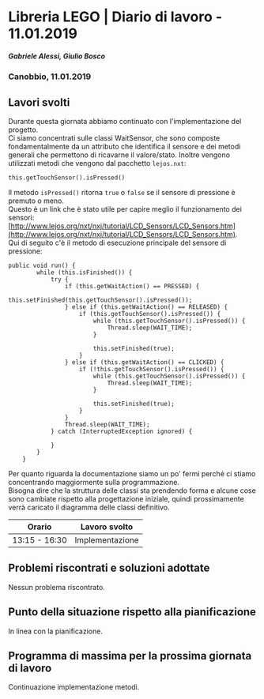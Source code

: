 # Libreria LEGO | Diario di lavoro - 11.01.2019
##### Gabriele Alessi, Giulio Bosco
### Canobbio, 11.01.2019

## Lavori svolti

Durante questa giornata abbiamo continuato con l'implementazione del progetto.  
Ci siamo concentrati sulle classi WaitSensor, che sono composte fondamentalmente da un attributo che identifica il sensore e dei metodi generali che permettono di ricavarne il valore/stato. Inoltre vengono utilizzati metodi che vengono dal pacchetto `lejos.nxt`:
```
this.getTouchSensor().isPressed()
```
Il metodo `isPressed()` ritorna `true` o `false` se il sensore di pressione è premuto o meno.  
Questo è un link che è stato utile per capire meglio il funzionamento dei sensori: [http://www.lejos.org/nxt/nxj/tutorial/LCD_Sensors/LCD_Sensors.htm](http://www.lejos.org/nxt/nxj/tutorial/LCD_Sensors/LCD_Sensors.htm).  
Qui di seguito c'è il metodo di esecuzione principale del sensore di pressione:
```
public void run() {
        while (this.isFinished()) {
            try {
                if (this.getWaitAction() == PRESSED) {
                    this.setFinished(this.getTouchSensor().isPressed());
                } else if (this.getWaitAction() == RELEASED) {
                    if (this.getTouchSensor().isPressed()) {
                        while (this.getTouchSensor().isPressed()) {
                            Thread.sleep(WAIT_TIME);
                        }

                        this.setFinished(true);
                    }
                } else if (this.getWaitAction() == CLICKED) {
                    if (!this.getTouchSensor().isPressed()) {
                        while (this.getTouchSensor().isPressed()) {
                            Thread.sleep(WAIT_TIME);
                        }

                        this.setFinished(true);
                    }
                }
                Thread.sleep(WAIT_TIME);
            } catch (InterruptedException ignored) {

            }
        }
    }
```
Per quanto riguarda la documentazione siamo un po' fermi perché ci stiamo concentrando maggiormente sulla programmazione.  
Bisogna dire che la struttura delle classi sta prendendo forma e alcune cose sono cambiate rispetto alla progettazione iniziale, quindi prossimamente verrà caricato il diagramma delle classi definitivo.

|Orario        |Lavoro svolto					|
|--------------|------------------------------	|
|13:15 - 16:30 |Implementazione|

##  Problemi riscontrati e soluzioni adottate
Nessun problema riscontrato.
##  Punto della situazione rispetto alla pianificazione
In linea con la pianificazione.
## Programma di massima per la prossima giornata di lavoro
Continuazione implementazione metodi.